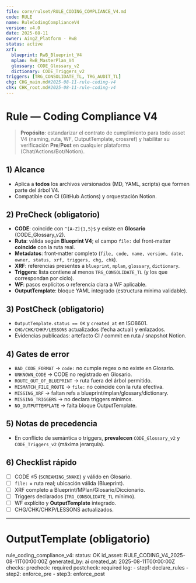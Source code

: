 ```yaml
---
file: core/rulset/RULE_CODING_COMPLIANCE_V4.md
code: RULE
name: RuleCodingComplianceV4
version: v4.0
date: 2025-08-11
owner: AingZ_Platform · RwB
status: active
xrf:
  blueprint: RwB_Blueprint_V4
  mplan: RwB_MasterPlan_V4
  glossary: CODE_Glossary_v2
  dictionary: CODE_Triggers_v2
triggers: [TRG_CONSOLIDATE_TL, TRG_AUDIT_TL]
chg: CHG_main.md#2025-08-11-rule-coding-v4
chk: CHK_root.md#2025-08-11-rule-coding-v4
---
```


# Rule — Coding Compliance V4

> **Propósito**: estandarizar el contrato de cumplimiento para todo asset V4 (naming, ruta, WF, OutputTemplate, crossref) y habilitar su verificación **Pre**/**Post** en cualquier plataforma (Chat/Actions/Bot/Notion).

## 1) Alcance
- Aplica a **todos** los archivos versionados (MD, YAML, scripts) que formen parte del árbol V4.
- Compatible con CI (GitHub Actions) y orquestación Notion.

## 2) PreCheck (obligatorio)
- **CODE**: coincide con `^[A-Z]{1,5}$` y existe en **Glosario** (CODE_Glossary_v2).
- **Ruta**: válida según **Blueprint V4**; el campo `file:` del front‑matter **coincide** con la ruta real.
- **Metadatos**: front‑matter completo (`file, code, name, version, date, owner, status, xrf, triggers, chg, chk`).
- **XRF**: referencias presentes a `blueprint`, `mplan`, `glossary`, `dictionary`.
- **Triggers**: lista contiene al menos `TRG_CONSOLIDATE_TL` (y los que correspondan por ciclo).
- **WF**: pasos explícitos o referencia clara a WF aplicable.
- **OutputTemplate**: bloque YAML integrado (estructura mínima validable).

## 3) PostCheck (obligatorio)
- `OutputTemplate.status == OK` y `created_at` en ISO8601.
- `CHG/CHK/CHKP/LESSONS` actualizados (fecha actual) y enlazados.
- Evidencias publicadas: artefacto CI / commit en ruta / snapshot Notion.

## 4) Gates de error
- `BAD_CODE_FORMAT` → `code:` no cumple regex o no existe en Glosario.
- `UNKNOWN_CODE` → CODE no registrado en Glosario.
- `ROUTE_OUT_OF_BLUEPRINT` → ruta fuera del árbol permitido.
- `MISMATCH_FILE_ROUTE` → `file:` no coincide con la ruta efectiva.
- `MISSING_XRF` → faltan refs a blueprint/mplan/glossary/dictionary.
- `MISSING_TRIGGERS` → no declara triggers mínimos.
- `NO_OUTPUTTEMPLATE` → falta bloque OutputTemplate.

## 5) Notas de precedencia
- En conflicto de semántica o triggers, **prevalecen** `CODE_Glossary_v2` y `CODE_Triggers_v2` (máxima jerarquía).

## 6) Checklist rápido
- [ ] CODE ≤5 (`SCREAMING_SNAKE`) y válido en Glosario.
- [ ] `file:` = ruta real; ubicación válida (Blueprint).
- [ ] XRF completo a Blueprint/MPlan/Glosario/Diccionario.
- [ ] Triggers declarados (`TRG_CONSOLIDATE_TL` mínimo).
- [ ] WF explícito y **OutputTemplate** integrado.
- [ ] CHG/CHK/CHKP/LESSONS actualizados.

---
# OutputTemplate (obligatorio)
rule_coding_compliance_v4:
  status: OK
  id_asset: RULE_CODING_V4_2025-08-11T00:00:00Z
  generated_by: ai
  created_at: 2025-08-11T00:00:00Z
  checks:
    precheck: required
    postcheck: required
  log:
    - step1: declare_rules
    - step2: enforce_pre
    - step3: enforce_post


